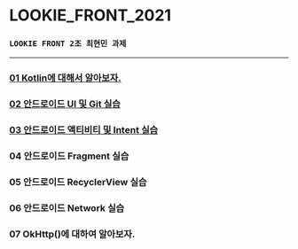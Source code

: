# LOOKIE_FRONT_2021

### `LOOKIE FRONT 2조 최현민 과제`

---

### [01 Kotlin에 대해서 알아보자.](https://github.com/hyunmin0317/LOOKIE_FRONT_2021/blob/master/hyunmin/week01/week01.md)

### [02 안드로이드 UI 및 Git 실습](https://github.com/hyunmin0317/LOOKIE_FRONT_2021/blob/master/hyunmin/week02/week02.md)

### [03 안드로이드 액티비티 및 Intent 실습](https://github.com/hyunmin0317/LOOKIE_FRONT_2021/blob/master/hyunmin/week03/week03.md)

### 04 안드로이드 Fragment 실습

### 05 안드로이드 RecyclerView 실습

### 06 안드로이드 Network 실습

### 07 OkHttp()에 대하여 알아보자.